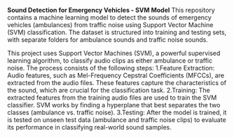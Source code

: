 **Sound Detection for Emergency Vehicles - SVM Model**
This repository contains a machine learning model to detect the sounds of emergency vehicles (ambulances) from traffic noise using Support Vector Machine (SVM) classification. The dataset is structured into training and testing sets, with separate folders for ambulance sounds and traffic noise sounds.

This project uses Support Vector Machines (SVM), a powerful supervised learning algorithm, to classify audio clips as either ambulance or traffic noise. The process consists of the following steps:
1.Feature Extraction:
Audio features, such as Mel-Frequency Cepstral Coefficients (MFCCs), are extracted from the audio files. These features capture the characteristics of the sound, which are crucial for the classification task.
2.Training:
The extracted features from the training audio files are used to train the SVM classifier. SVM works by finding a hyperplane that best separates the two classes (ambulance vs. traffic noise).
3.Testing:
After the model is trained, it is tested on unseen test data (ambulance and traffic noise clips) to evaluate its performance in classifying real-world sound samples.
